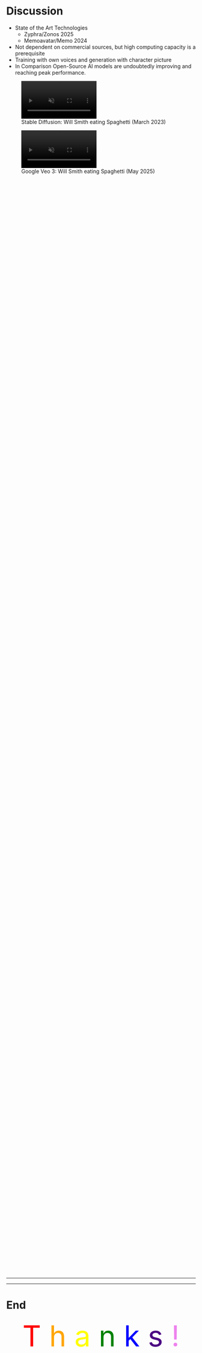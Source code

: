 # Discussion

<div class="grid grid-cols-[50%_50%] gap-4" style="height: 85%;">
  <ul>
    <li>State of the Art Technologies
    <ul>
      <li>Zyphra/Zonos 2025</li>
      <li>Memoavatar/Memo 2024</li>
    </ul>
    </li>
    <li>Not dependent on commercial sources, but high computing capacity is a prerequisite</li>
    <li>Training with own voices and generation with character picture</li>
    <li>In Comparison Open-Source AI models are undoubtedly improving and reaching peak performance.</li>
  </ul>
  <div class="w-64 mx-auto" v-click="1">
  <figure class="flex flex-col items-center">
    <video width="200" height="100" autoplay loop muted controls>
      <source src="/old_will_spagett.webm" type="video/webm">
    </video>
    <figcaption class="text-center text-sm mt-1">Stable Diffusion: Will Smith eating Spaghetti (March 2023)</figcaption>
  </figure>

  <figure class="flex flex-col items-center">
    <video width="200" height="100" autoplay loop muted controls>
      <source src="/veo_will_spagett.webm" type="video/webm">
    </video>
    <figcaption class="text-center text-sm mt-1">Google Veo 3: Will Smith eating Spaghetti (May 2025)</figcaption>
  </figure>
</div>
</div>

<Footer />

---
---

<div class="h-full flex flex-col">

# End
  <div class="flex flex-1 flex-col mb-8">
    <div class="flex flex-1 items-center justify-center relative">
      <div v-click="1">
        <div class="important">
          <span style="color: red;">T</span>
          <span style="color: orange;">h</span>
          <span style="color: yellow;">a</span>
          <span style="color: green;">n</span>
          <span style="color: blue;">k</span>
          <span style="color: indigo;">s</span>
          <span style="color: violet;">!</span>
        </div>
      </div>
    </div>
  </div>
</div>

<Footer />

<style>
.important {
  text-align: center;
  width: 100%;
  font-size: 8vw;
  margin: 0;
  postition: relative;
}
</style>
